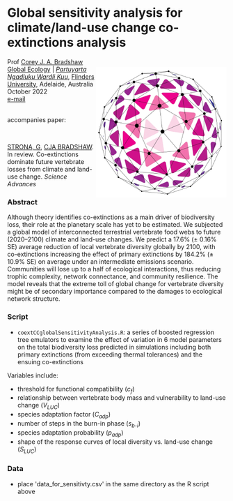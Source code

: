 # Global sensitivity analysis for climate/land-use change co-extinctions analysis
<img align="right" src="network.png" alt="network icon" width="300" style="margin-top: 20px">

Prof <a href="https://globalecologyflinders.com/people/#DIRECTOR">Corey J. A. Bradshaw</a> <br>
<a href="http://globalecologyflinders.com" target="_blank">Global Ecology</a> | <em><a href="https://globalecologyflinders.com/partuyarta-ngadluku-wardli-kuu/" target="_blank">Partuyarta Ngadluku Wardli Kuu</a></em>, <a href="http://flinders.edu.au" target="_blank">Flinders University</a>, Adelaide, Australia <br>
October 2022 <br>
<a href=mailto:corey.bradshaw@flinders.edu.au>e-mail</a> <br>
<br>

accompanies paper:

<br>

<a href="https://www.researchgate.net/profile/Giovanni-Strona">STRONA, G</a>, <a href="https://globalecologyflinders.com/people/#DIRECTOR">CJA BRADSHAW</a>. In review. Co-extinctions dominate future vertebrate losses from climate and land-use change. <em>Science Advances</em>

### Abstract
Although theory identifies co-extinctions as a main driver of biodiversity loss, their role at the planetary scale has yet to be estimated. We subjected a global model of interconnected terrestrial vertebrate food webs to future (2020–2100) climate and land-use changes. We predict a 17.6% (± 0.16% SE) average reduction of local vertebrate diversity globally by 2100, with co-extinctions increasing the effect of primary extinctions by 184.2% (± 10.9% SE) on average under an intermediate emissions scenario. Communities will lose up to a half of ecological interactions, thus reducing trophic complexity, network connectance, and community resilience. The model reveals that the extreme toll of global change for vertebrate diversity might be of secondary importance compared to the damages to ecological network structure. 

### Script

- <code>coextCCglobalSensitivityAnalysis.R</code>: a series of boosted regression tree emulators to examine the effect of variation in 6 model parameters on the total biodiversity loss predicted in simulations including both primary extinctions (from exceeding thermal tolerances) and the ensuing co-extinctions

Variables include:

- threshold for functional compatibility (<em>c<sub>f</sub></em>)
- relationship between vertebrate body mass and vulnerability to land-use change (<em>V<sub>LUC</sub></em>)
- species adaptation factor (<em>C<sub>adp</sub></em>)
- number of steps in the burn-in phase (<em>s<sub>b-i</sub></em>)
- species adaptation probability (<em>p<sub>adp</sub></em>)
- shape of the response curves of local diversity vs. land-use change (<em>S<sub>LUC</sub></em>)

### Data

- place 'data_for_sensitivty.csv' in the same directory as the R script above
